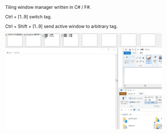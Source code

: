 Tiling window manager written in C# / F#.

Ctrl + [1..9]
  switch tag.

Ctrl + Shift + [1..9]
  send active window to arbitrary tag.

![ selecting ](DwmDotNet.gif)


